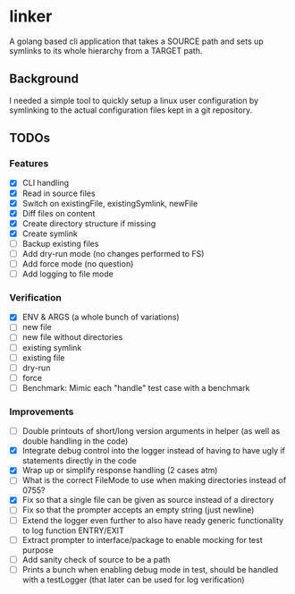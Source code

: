 # linker
A golang based cli application that takes a SOURCE path and sets up symlinks to its whole hierarchy from a TARGET path.

## Background
I needed a simple tool to quickly setup a linux user configuration by symlinking to the actual configuration files kept in a git repository.

## TODOs
### Features
- [x] CLI handling
- [x] Read in source files
- [x] Switch on existingFile, existingSymlink, newFile
- [x] Diff files on content
- [x] Create directory structure if missing
- [x] Create symlink
- [ ] Backup existing files
- [ ] Add dry-run mode (no changes performed to FS)
- [ ] Add force mode (no question)
- [ ] Add logging to file mode

### Verification
- [x] ENV & ARGS (a whole bunch of variations)
- [ ] new file
- [ ] new file without directories
- [ ] existing symlink
- [ ] existing file
- [ ] dry-run
- [ ] force
- [ ] Benchmark: Mimic each "handle" test case with a benchmark

### Improvements
- [ ] Double printouts of short/long version arguments in helper (as well as double handling in the code)
- [x] Integrate debug control into the logger instead of having to have ugly if statements directly in the code
- [x] Wrap up or simplify response handling (2 cases atm)
- [ ] What is the correct FileMode to use when making directories instead of 0755?
- [x] Fix so that a single file can be given as source instead of a directory
- [ ] Fix so that the prompter accepts an empty string (just newline)
- [ ] Extend the logger even further to also have ready generic functionality to log function ENTRY/EXIT
- [ ] Extract prompter to interface/package to enable mocking for test purpose
- [ ] Add sanity check of source to be a path
- [ ] Prints a bunch when enabling debug mode in test, should be handled with a testLogger (that later can be used for log verification)

